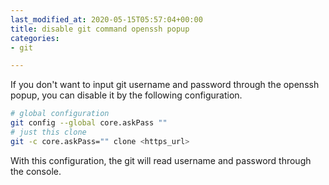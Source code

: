 ```yaml
---
last_modified_at: 2020-05-15T05:57:04+00:00
title: disable git command openssh popup
categories:
- git

---
```

If you don't want to input git username and password through the openssh popup, you can disable it by the following configuration.
```bash
# global configuration
git config --global core.askPass ""
# just this clone
git -c core.askPass="" clone <https_url>
```

With this configuration, the git will read username and password through the console.